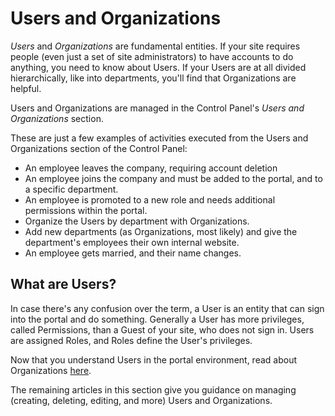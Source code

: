 # Users and Organizations

*Users* and *Organizations* are fundamental entities. If your site requires people (even just a set of site administrators) to have accounts to do anything, you need to know about Users. If your Users are at all divided hierarchically, like into departments, you'll find that Organizations are helpful. 

Users and Organizations are managed in the Control Panel's *Users and Organizations* section.

These are just a few examples of activities executed from the Users and Organizations section of the Control Panel: 

- An employee leaves the company, requiring account deletion
- An employee joins the company and must be added to the portal, and to a specific department.
- An employee is promoted to a new role and needs additional permissions within the portal.
- Organize the Users by department with Organizations.
- Add new departments (as Organizations, most likely) and give the department's employees their own internal website.
- An employee gets married, and their name changes.

## What are Users?

In case there's any confusion over the term, a User is an entity that can sign into the portal and do something. Generally a User has more privileges, called Permissions, than a Guest of your site, who does not sign in. Users are assigned Roles, and Roles define the User's privileges.

Now that you understand Users in the portal environment, read about Organizations [here](/docs/7-2/user/-/knowledge_base/u/organizations).

The remaining articles in this section give you guidance on managing (creating, deleting, editing, and more) Users and Organizations.
